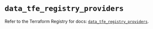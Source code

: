 # `data_tfe_registry_providers`

Refer to the Terraform Registry for docs: [`data_tfe_registry_providers`](https://registry.terraform.io/providers/hashicorp/tfe/0.62.0/docs/data-sources/registry_providers).
